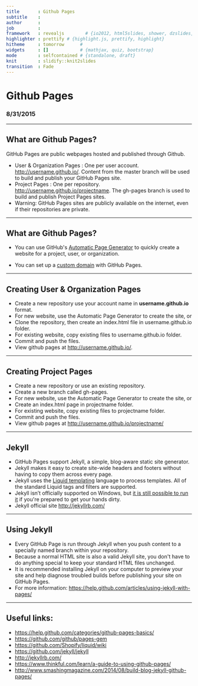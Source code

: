 ```yaml
---
title       : Github Pages
subtitle    : 
author      : 
job         : 
framework   : revealjs        # {io2012, html5slides, shower, dzslides, ...}
highlighter : prettify # {highlight.js, prettify, highlight}
hitheme     : tomorrow      # 
widgets     : []            # {mathjax, quiz, bootstrap}
mode        : selfcontained # {standalone, draft}
knit        : slidify::knit2slides
transition  : Fade
---
```


## <h1>Github Pages</h1>
<h3>8/31/2015</h3>

---

## What are Github Pages?

GitHub Pages are public webpages hosted and published through Github.

- User & Organization Pages : One per user account. http://username.github.io/. Content from the master branch will be used to build and publish your GitHub Pages site.
- Project Pages : One per repository. http://username.github.io/projectname. The gh-pages branch is used to build and publish Project Pages sites.
- Warning: GitHub Pages sites are publicly available on the internet, even if their repositories are private.

---

## What are Github Pages?

- You can use GitHub's [Automatic Page Generator](https://help.github.com/articles/creating-pages-with-the-automatic-generator/) to quickly create a website for a project, user, or organization.

- You can set up a [custom domain](https://help.github.com/articles/about-custom-domains-for-github-pages-sites/) with GitHub Pages.

---

## Creating User &amp; Organization Pages

- Create a new repository use your account name in **username.github.io** format. 
- For new website, use the Automatic Page Generator to create the site, or
- Clone the repository, then create an index.html file in username.github.io folder.
- For existing website, copy existing files to username.github.io folder.
- Commit and push the files.
- View github pages at http://username.github.io/.

---

## Creating Project Pages

- Create a new repository or use an existing repository.
- Create a new branch called gh-pages.
- For new website, use the Automatic Page Generator to create the site, or
- Create an index.html page in projectname folder.
- For existing website, copy existing files to projectname folder.
- Commit and push the files.
- View github pages at http://username.github.io/projectname/

---

## Jekyll

- GitHub Pages support Jekyll, a simple, blog-aware static site generator.
- Jekyll makes it easy to create site-wide headers and footers without having to copy them across every page.
- Jekyll uses the [Liquid templating](https://github.com/Shopify/liquid/wiki) language to process templates. All of the standard Liquid tags and filters are supported.
- Jekyll isn’t officially supported on Windows, but [it is still possible to run it](http://jekyllrb.com/docs/windows/#installation) if you&#39;re prepared to get your hands dirty.
- Jekyll official site http://jekyllrb.com/

---

## Using Jekyll

- Every GitHub Page is run through Jekyll when you push content to a specially named branch within your repository.
- Because a normal HTML site is also a valid Jekyll site, you don't have to do anything special to keep your standard HTML files unchanged.
- It is recommended installing Jekyll on your computer to preview your site and help diagnose troubled builds before publishing your site on GitHub Pages.
- For more information: https://help.github.com/articles/using-jekyll-with-pages/


---
## Useful links:

- https://help.github.com/categories/github-pages-basics/
- https://github.com/github/pages-gem
- https://github.com/Shopify/liquid/wiki
- https://github.com/jekyll/jekyll
- http://jekyllrb.com/
- https://www.thinkful.com/learn/a-guide-to-using-github-pages/
- http://www.smashingmagazine.com/2014/08/build-blog-jekyll-github-pages/
